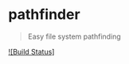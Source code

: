 # pathfinder
> Easy file system pathfinding

[![Build Status]](https://travis-ci.org/ru-lai/pathfinder.svg?branch=master)
